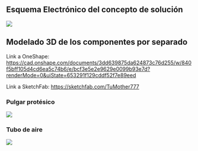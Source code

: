 ## Esquema Electrónico del concepto de solución

<image src ="https://github.com/1502Pam/Project/blob/main/Im%C3%A1genes/Esquema_electr%C3%B3nico.jpeg">

## Modelado 3D de los componentes por separado

Link a OneShape: 
https://cad.onshape.com/documents/3dd639875da624873c76d255/w/840f5bff105d4cd6ea5c74b6/e/bcf3e5e2e9629e0099b93e7d?renderMode=0&uiState=653291f129cddf52f7e89eed

Link a SketchFab:
https://sketchfab.com/TuMother777

### Pulgar protésico
<image src ="https://github.com/1502Pam/Project/blob/main/Im%C3%A1genes/pulgar_prot%C3%A9sico.jpeg">

### Tubo de aire
<image src ="https://github.com/1502Pam/Project/blob/main/Im%C3%A1genes/tubo_de_aire.jpeg">
